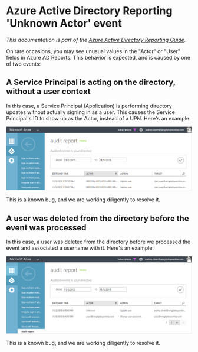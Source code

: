 <properties
   pageTitle="Azure Active Directory Reporting 'Unknown Actor' | Microsoft Azure"
   description="Description of the 'Unknown Actor' event in Azure Active Directory Reports"
   services="active-directory"
   documentationCenter=""
   authors="kenhoff"
   manager="mbaldwin"
   editor=""/>

<tags
   ms.service="active-directory"
   ms.devlang="na"
   ms.topic="article"
   ms.tgt_pltfrm="na"
   ms.workload="identity"
   ms.date="12/07/2015"
   ms.author="kenhoff"/>

# Azure Active Directory Reporting 'Unknown Actor' event

*This documentation is part of the [Azure Active Directory Reporting Guide](active-directory-reporting-guide.md).*

On rare occasions, you may see unusual values in the "Actor" or "User" fields in Azure AD Reports. This behavior is expected, and is caused by one of two events:

## A Service Principal is acting on the directory, without a user context

In this case, a Service Principal (Application) is performing directory updates without actually signing in as a user. This causes the Service Principal's ID to show up as the Actor, instead of a UPN. Here's an example:

![](./media/active-directory-reporting-unknown-actor/spd-actor.png)

This is a known bug, and we are working diligently to resolve it.

## A user was deleted from the directory before the event was processed

In this case, a user was deleted from the directory before we processed the event and associated a username with it. Here's an example:

![](./media/active-directory-reporting-unknown-actor/unknown-actor.png)

This is a known bug, and we are working diligently to resolve it.

<!-- ![](./media/active-directory-reporting-unknown-actor/uid-actor.png) -->
